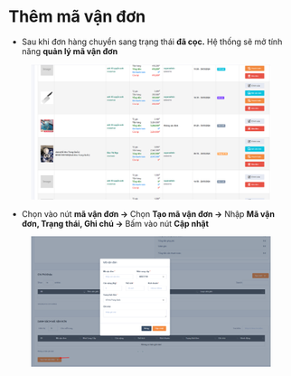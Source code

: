 # Thêm mã vận đơn

* Sau khi đơn hàng chuyển sang trạng thái **đã cọc.** Hệ thống sẽ mở tính năng **quản lý mã vận đơn**

<figure><img src="../../.gitbook/assets/image (44).png" alt=""><figcaption></figcaption></figure>

* Chọn  vào nút **mã vận đơn ->** Chọn **Tạo mã vận đơn ->** Nhập **Mã vận đơn, Trạng thái, Ghi chú ->** Bấm vào nút **Cập nhật**

<figure><img src="../../.gitbook/assets/image (45).png" alt=""><figcaption></figcaption></figure>

